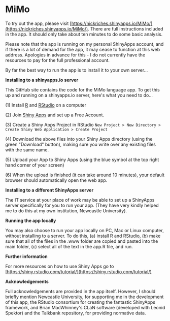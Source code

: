 # MiMo

To try out the app, please visit [https://nickriches.shinyapps.io/MiMo/](https://nickriches.shinyapps.io/MiMo/). There are full instructions included in the app. It should only take about ten minutes to do some basic analysis.

Please note that the app is running on my personal ShinyApps account, and if there is a lot of demand for the app, it may cease to function at this web address. Apologies in advance for this - I do not currently have the resources to pay for the full professional account.

By far the best way to run the app is to install it to your own server...

**Installing to a shinyapps.io server**

This GitHub site contains the code for the MiMo language app. To get this up and running on a shinyapps.io server, here's what you need to do...

(1) Install [R](https://www.r-project.org/) and [RStudio](https://rstudio.com/products/rstudio/download/) on a computer

(2) Join [Shiny Apps](https://www.shinyapps.io/) and set up a Free Account.

(3) Create a Shiny Apps Project in RStudio ``New Project > New Directory > Create Shiny Web Application > Create Project``

(4) Download the above files into your Shiny Apps directory (using the green "Download" button), making sure you write over any existing files with the same name.

(5) Upload your App to Shiny Apps (using the blue symbol at the top right hand corner of your screen)

(6) When the upload is finished (it can take around 10 minutes), your default browser should automatically open the web app.

**Installing to a different ShinyApps server**

The IT service at your place of work may be able to set up a ShinyApps server specifically for you to run your app. (They have very kindly helped me to do this at my own institution, Newcastle University).

**Running the app locally**

You may also choose to run your app locally on PC, Mac or Linux computer, without installing to a server. To do this, (a) install R and RStudio, (b) make sure that all of the files in the .www folder are copied and pasted into the main folder, (c) select all of the text in the app.R file, and run.

**Further information**

For more resources on how to use Shiny Apps go to [https://shiny.rstudio.com/tutorial/](https://shiny.rstudio.com/tutorial/)

**Acknowledgements**

Full acknowledgements are provided in the app itself. However, I should briefly mention Newcastle University, for supporting me in the development of this app, the RStudio consortium for creating the fantastic ShinyApps framework, and Brian MacWhinney's CLaN software (developed with Leonid Spektor) and the Talkbank repository, for providing normative data.
